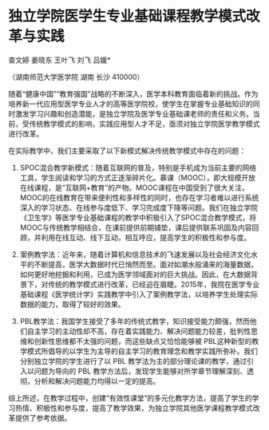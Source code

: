 # 独立学院医学生专业基础课程教学模式改革与实践

查文婷 姜晓东 王叶飞 刘飞 吕媛*

（湖南师范大学医学院 湖南 长沙 410000）

随着“健康中国”“教育强国”战略的不断深入，医学本科教育面临着新的挑战。作为培养新一代应用型医学专业人才的高等医学院校，使学生在掌握专业基础知识的同时激发学习兴趣和创造潜能，是独立学院及医学专业基础课老师的责任和义务。当前，受传统教学模式的影响，实践应用型人才不足，亟须对独立学院医学教学模式进行改革。

在实际教学中，我们主要采取了以下新模式解决传统教学模式中存在的问题：

1. SPOC混合教学新模式：随着互联网的普及，特别是手机成为当前主要的网络工具，学生阅读和学习的方式正逐渐碎片化。慕课（MOOC），即大规模开放在线课程，是“互联网+教育”的产物。MOOC课程在中国受到了很大关注，MOOC的在线教育在带来便利性和多样性的同时，也存在学习者难以进行系统深入的学习状态、在线参与度低下、学习完成度下降等问题。我们在独立学院《卫生学》等医学专业基础课程的教学中积极引入了SPOC混合教学模式，将MOOC与传统教学相结合，在课前提供前期铺垫，课后提供联系巩固及内容回顾，并利用在线互动、线下互动，相互呼应，提高学生的积极性和参与度。

2. 案例教学法：近年来，随着计算机和信息技术的飞速发展以及社会经济文化水平的不断提高，医学大数据时代已悄然而至。面对如潮水般涌来的海量数据，如何更好地挖掘和利用，已成为医学领域面对的巨大挑战。因此，在大数据背景下，对传统的教学模式进行改革，已经迫在眉睫。2015年，我院在医学专业基础课程《医学统计学》实践教学中引入了案例教学法，以培养学生处理实际数据的能力，取得了较好的效果。

3. PBL教学法：我国学生接受了多年的传统式教学，知识接受能力颇强，然而他们自主学习的主动性却不高，存在着实践能力、解决问题能力较差，批判性思维和创新性思维都不太强的问题，而这些缺点又恰恰能够被 PBL这种新型的教学模式所倡导的以学生为主导的自主学习的教育理念和教学实践所弥补。我们分别独立学院的学生进行了以 PBL 教学法为主的部分理论课的教学，通过引入以问题为导向的 PBL 教学方法后，发现学生能够对所学章节理解深刻、透彻，分析和解决问题能力均得以一定的提高。

综上所述，在教学过程中，创建“有效性课堂”的多元化教学方法，提高了学生的学习热情、积极性和参与度，提高了教学效果，为独立学院其他医学课程教学模式改革提供了参考依据。
